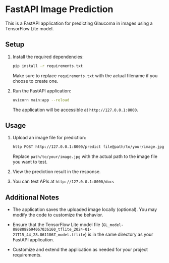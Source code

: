 # FastAPI Image Prediction

This is a FastAPI application for predicting Glaucoma in images using a TensorFlow Lite model.

## Setup

1. Install the required dependencies:

    ```bash
    pip install -r requirements.txt
    ```

   Make sure to replace `requirements.txt` with the actual filename if you choose to create one.

2. Run the FastAPI application:

    ```bash
    uvicorn main:app --reload
    ```

   The application will be accessible at `http://127.0.0.1:8000`.

## Usage

1. Upload an image file for prediction:

    ```bash
    http POST http://127.0.0.1:8000/predict file@path/to/your/image.jpg
    ```

   Replace `path/to/your/image.jpg` with the actual path to the image file you want to test.

2. View the prediction result in the response.
3. You can test APIs at ```http://127.0.0.1:8000/docs```

## Additional Notes

- The application saves the uploaded image locally (optional). You may modify the code to customize the behavior.

- Ensure that the TensorFlow Lite model file (`GL_model-8808088694067036160_tflite_2024-01-21T15_44_28.861186Z_model.tflite`) is in the same directory as your FastAPI application.

- Customize and extend the application as needed for your project requirements.

